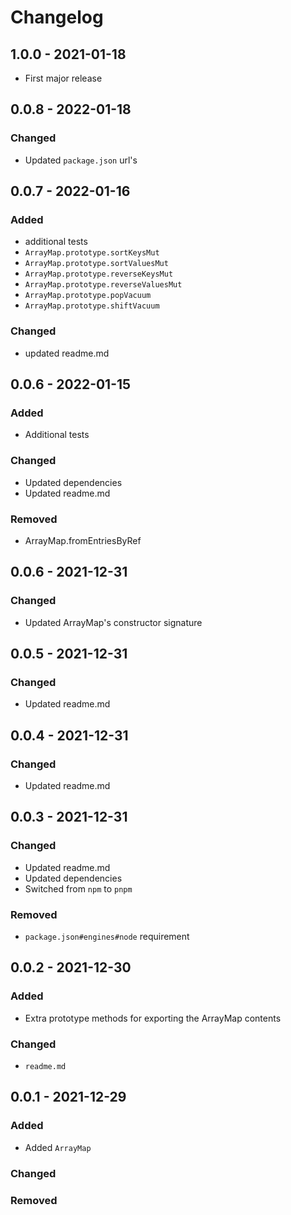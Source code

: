 # Changelog

## 1.0.0 - 2021-01-18

- First major release

## 0.0.8 - 2022-01-18

### Changed

- Updated `package.json` url's

## 0.0.7 - 2022-01-16

### Added

- additional tests
- `ArrayMap.prototype.sortKeysMut`
- `ArrayMap.prototype.sortValuesMut`
- `ArrayMap.prototype.reverseKeysMut`
- `ArrayMap.prototype.reverseValuesMut`
- `ArrayMap.prototype.popVacuum`
- `ArrayMap.prototype.shiftVacuum`

### Changed

- updated readme.md

## 0.0.6 - 2022-01-15

### Added

- Additional tests

### Changed

- Updated dependencies
- Updated readme.md

### Removed

- ArrayMap.fromEntriesByRef

## 0.0.6 - 2021-12-31

### Changed

- Updated ArrayMap's constructor signature

## 0.0.5 - 2021-12-31

### Changed

- Updated readme.md

## 0.0.4 - 2021-12-31

### Changed

- Updated readme.md

## 0.0.3 - 2021-12-31

### Changed

- Updated readme.md
- Updated dependencies
- Switched from `npm` to `pnpm`

### Removed

- `package.json#engines#node` requirement

## 0.0.2 - 2021-12-30

### Added

- Extra prototype methods for exporting the ArrayMap contents

### Changed

- `readme.md`

## 0.0.1 - 2021-12-29

### Added

- Added `ArrayMap`

### Changed

### Removed
